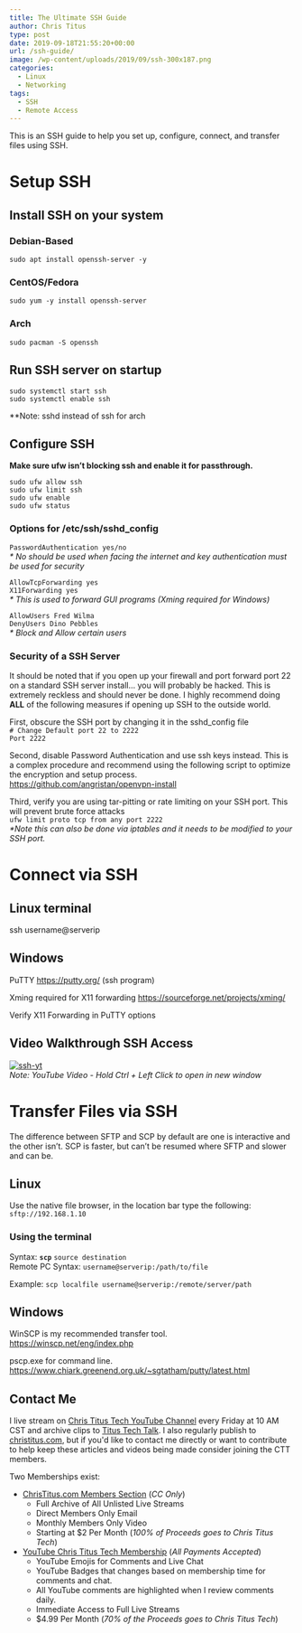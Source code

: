 ```yaml
---
title: The Ultimate SSH Guide
author: Chris Titus
type: post
date: 2019-09-18T21:55:20+00:00
url: /ssh-guide/
image: /wp-content/uploads/2019/09/ssh-300x187.png
categories:
  - Linux
  - Networking
tags:
  - SSH
  - Remote Access
---
```

This is an SSH guide to help you set up, configure, connect, and transfer files using SSH. <!--more-->

# Setup SSH

## Install SSH on your system

### Debian-Based

`sudo apt install openssh-server -y`

### CentOS/Fedora

`sudo yum -y install openssh-server`

### Arch

`sudo pacman -S openssh`

## Run SSH server on startup

```
sudo systemctl start ssh
sudo systemctl enable ssh
```
**Note: sshd instead of ssh for arch

## Configure SSH

**Make sure ufw isn&#8217;t blocking ssh and enable it for passthrough.** 

```
sudo ufw allow ssh
sudo ufw limit ssh
sudo ufw enable  
sudo ufw status
```

### Options for /etc/ssh/sshd_config

`PasswordAuthentication yes/no`   
_* No should be used when facing the internet and key authentication must be used for security_

`AllowTcpForwarding yes`  
`X11Forwarding yes`  
_* This is used to forward GUI programs (Xming required for Windows)_

`AllowUsers Fred Wilma`  
`DenyUsers Dino Pebbles`  
_* Block and Allow certain users_

### Security of a SSH Server

It should be noted that if you open up your firewall and port forward port 22 on a standard SSH server install&#8230; you will probably be hacked. This is extremely reckless and should never be done. I highly recommend doing **ALL** of the following measures if opening up SSH to the outside world.

First, obscure the SSH port by changing it in the sshd_config file  
`# Change Default port 22 to 2222`  
`Port 2222` 

Second, disable Password Authentication and use ssh keys instead. This is a complex procedure and recommend using the following script to optimize the encryption and setup process.  
<https://github.com/angristan/openvpn-install>

Third, verify you are using tar-pitting or rate limiting on your SSH port. This will prevent brute force attacks  
`ufw limit proto tcp from any port 2222`  
_*Note this can also be done via iptables and it needs to be modified to your SSH port._ 

# Connect via SSH

## Linux terminal

ssh username@serverip

## Windows

PuTTY https://putty.org/ (ssh program)
  
Xming required for X11 forwarding https://sourceforge.net/projects/xming/
  
Verify X11 Forwarding in PuTTY options

## Video Walkthrough SSH Access

[![ssh-yt](https://img.youtube.com/vi/w_OwmqjAcn0/0.jpg)](https://www.youtube.com/watch?v=w_OwmqjAcn0)  
_Note: YouTube Video - Hold Ctrl + Left Click to open in new window_


# Transfer Files via SSH

The difference between SFTP and SCP by default are one is interactive and the other isn&#8217;t. SCP is faster, but can&#8217;t be resumed where SFTP and slower and can be. 

## Linux

Use the native file browser, in the location bar type the following:  
`sftp://192.168.1.10`

### Using the terminal 

Syntax: **`scp`** `source destination`  
Remote PC Syntax: `username@serverip:/path/to/file`

Example: `scp localfile username@serverip:/remote/server/path`

## Windows

WinSCP is my recommended transfer tool.   
<https://winscp.net/eng/index.php>

pscp.exe for command line. <https://www.chiark.greenend.org.uk/~sgtatham/putty/latest.html>

## Contact Me

I live stream on [Chris Titus Tech YouTube Channel][1] every Friday at 10 AM CST and archive clips to [Titus Tech Talk][2]. I also regularly publish to [christitus.com][3], but if you'd like to contact me directly or want to contribute to help keep these articles and videos being made consider joining the CTT members. 

Two Memberships exist:
- [ChrisTitus.com Members Section][4] (_CC Only_)
  - Full Archive of All Unlisted Live Streams
  - Direct Members Only Email
  - Monthly Members Only Video
  - Starting at $2 Per Month (_100% of Proceeds goes to Chris Titus Tech_)
- [YouTube Chris Titus Tech Membership][5] (_All Payments Accepted_)
  - YouTube Emojis for Comments and Live Chat
  - YouTube Badges that changes based on membership time for comments and chat.
  - All YouTube comments are highlighted when I review comments daily. 
  - Immediate Access to Full Live Streams
  - $4.99 Per Month (_70% of the Proceeds goes to Chris Titus Tech_)

 [1]: https://www.youtube.com/c/ChrisTitusTech
 [2]: https://www.youtube.com/c/ChrisTitusTechStreams
 [3]: https://christitus.com/
 [4]: https://portal.christitus.com
 [5]: https://links.christitus.com/join